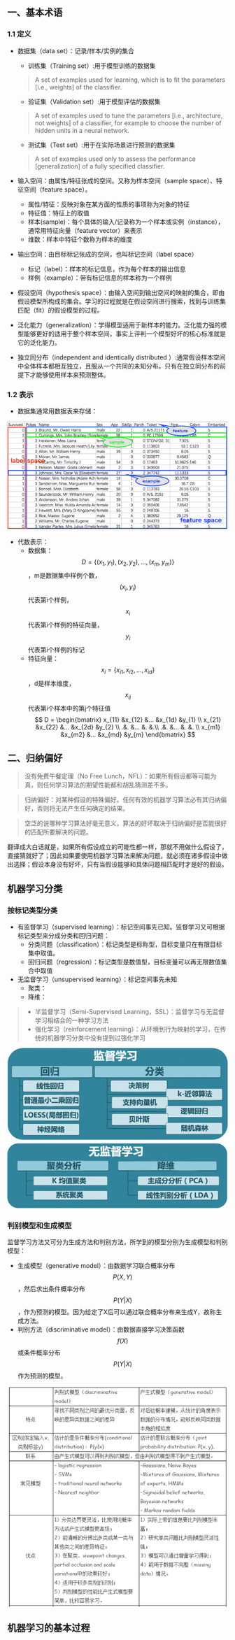 
## 一、基本术语
### 1.1 定义
- 数据集（data set）：记录/样本/实例的集合
    - 训练集（Training set）:用于模型训练的数据集
    >A set of examples used for learning, which is to fit the parameters [i.e., weights] of the classifier.
    - 验证集（Validation set）:用于模型评估的数据集
    > A set of examples used to tune the parameters [i.e., architecture, not weights] of a classifier, for example to choose the number of hidden units in a neural network.
    - 测试集（Test set）:用于在实际场景进行预测的数据集
    > A set of examples used only to assess the performance [generalization] of a fully specified classifier. 

- 输入空间：由属性/特征张成的空间。又称为样本空间（sample space）、特征空间（feature space）。
    - 属性/特征：反映对象在某方面的性质的事项称为对象的特征
    - 特征值：特征上的取值
    - 样本(sample)：每个具体的输入/记录称为一个样本或实例（instance），通常用特征向量（feature vector）来表示
    - 维数：样本中特征个数称为样本的维度
- 输出空间：由目标标记张成的空间，也叫标记空间（label space）
    - 标记（label）：样本的标记信息，作为每个样本的输出信息
    - 样例（example）：带有标记信息的样本称为一个样例
- 假设空间（hypothesis space）：由输入空间到输出空间的映射的集合，即由假设模型所构成的集合。学习的过程就是在假设空间进行搜索，找到与训练集匹配（fit）的假设模型的过程。

- 泛化能力（generalization）：学得模型适用于新样本的能力。泛化能力强的模型能够更好的适用于整个样本空间，事实上评判一个模型好坏的核心标准就是它的泛化能力。
- 独立同分布（independent and identically distributed ）:通常假设样本空间中全体样本都相互独立，且服从一个共同的未知分布。只有在独立同分布的前提下才能够使用样本来预测整体。

### 1.2 表示
- 数据集通常用数据表来存储：

![](/assets/dataset.png)

- 代数表示：
    - 数据集：$$D = \{(x_{1},y_{1}),(x_{2},y_{2}),...,(x_{m},y_{m})\}$$，m是数据集中样例个数，$$(x_{i},y_{i})$$代表第i个样例，$$x_{i}$$代表第i个样例的特征向量，$$y_{i}$$代表第i个样例的标记
    - 特征向量：$$x_{i}=\{x_{i1}, x_{i2},...,x_{id}\}$$，d是样本维度，$$x_{ij}$$代表第i个样本中的第j个特征值
$$
D = \begin{bmatrix}
x_{11} &x_{12}  &...  &x_{1d} &y_{1}  \\ 
x_{21} &x_{22}  &...  &x_{2d} &y_{2} \\ 
.&. &...  &. &.\\ 
.&. &...  &. &. \\ 
x_{m1} &x_{m2}  &...  &x_{md} &y_{m} 
\end{bmatrix}
$$

## 二、归纳偏好
> 没有免费午餐定理（No Free Lunch，NFL）：如果所有假设都等可能为真，则任何学习算法的期望性能都和胡乱猜测差不多。

> 归纳偏好：对某种假设的特殊偏好。任何有效的机器学习算法必有其归纳偏好，否则将无法产生任何确定的结果。

> 空泛的说哪种学习算法好毫无意义，算法的好坏取决于归纳偏好是否能很好的匹配所要解决的问题。

翻译成大白话就是，如果所有假设成立的可能性都一样，那就不用做什么假设了，直接猜就好了；因此如果要使用机器学习算法来解决问题，就必须在诸多假设中做出选择；假设本身没有好坏，只有当假设能够和具体问题相匹配时才是好的假设。

## 机器学习分类
### 按标记类型分类
- 有监督学习（supervised learning）：标记空间事先已知。监督学习又可根据标记类型来分成分类和回归问题：
    - 分类问题（classification）：标记类型是标称型，目标变量只在有限目标集中取值。
    - 回归问题（regression）：标记类型是数值型，目标变量可以再无限数值集合中取值
- 无监督学习（unsupervised learning）：标记空间事先未知
    - 聚类：
    - 降维：

> - 半监督学习（Semi-Supervised Learning，SSL）：监督学习与无监督学习相结合的一种学习方法
> - 强化学习（reinforcement learning）：从环境到行为映射的学习，在传统的机器学习分类中没有提到过强化学习

![](/assets/cf.png)

### 判别模型和生成模型
监督学习方法又可分为生成方法和判别方法，所学到的模型分别为生成模型和判别模型：
- 生成模型（generative model）：由数据学习联合概率分布$$P(X,Y)$$，然后求出条件概率分布$$P(Y|X)$$，作为预测的模型。因为给定了X后可以通过联合概率分布来生成Y，故称生成方法。
- 判别方法（discriminative model）：由数据直接学习决策函数$$f(X)$$或条件概率分布$$P(Y|X)$$作为预测的模型。

![](/assets/p.png)

## 机器学习的基本过程




